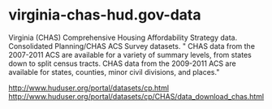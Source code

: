 # virginia-chas-hud.gov-data
Virginia (CHAS) Comprehensive Housing Affordability Strategy data.
Consolidated Planning/CHAS ACS Survey datasets.
" CHAS data from the 2007-2011 ACS are available for a variety of summary levels, from states down to split census tracts. CHAS data from the 2009-2011 ACS are available for states, counties, minor civil divisions, and places."


http://www.huduser.org/portal/datasets/cp.html
http://www.huduser.org/portal/datasets/cp/CHAS/data_download_chas.html
